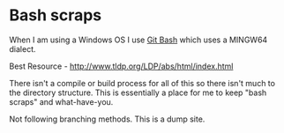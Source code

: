 # Bash scraps

When I am using a Windows OS I use [Git Bash](https://git-for-windows.github.io/) which uses a MINGW64 dialect.

Best Resource - http://www.tldp.org/LDP/abs/html/index.html

There isn't a compile or build process for all of this so there isn't much to the directory structure. This is essentially a place for me to keep "bash scraps" and what-have-you.

Not following branching methods. This is a dump site.
